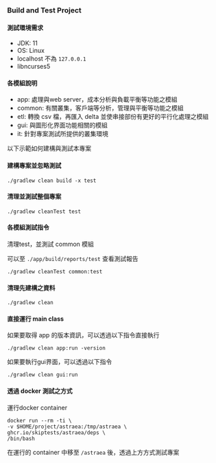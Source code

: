 ### Build and Test Project

#### 測試環境需求 ####

- JDK: 11
- OS: Linux
- localhost 不為 `127.0.0.1`
- libncurses5

#### 各模組說明 ####

- app: 處理與web server，成本分析與負載平衡等功能之模組
- common: 有關叢集，客戶端等分析，管理與平衡等功能之模組
- etl: 轉換 csv 檔，再匯入 delta 並使串接部份有更好的平行化處理之模組
- gui: 與圖形化界面功能相關的模組
- it: 針對專案測試所提供的叢集環境

以下示範如何建構與測試本專案

#### 建構專案並忽略測試 ####
    ./gradlew clean build -x test

#### 清理並測試整個專案 ####
    ./gradlew cleanTest test

#### 各模組測試指令 ####

清理test，並測試 common 模組

可以至 `./app/build/reports/test` 查看測試報告

    ./gradlew cleanTest common:test

#### 清理先建構之資料
    ./gradlew clean 

#### 直接運行 main class ####

如果要取得 app 的版本資訊，可以透過以下指令直接執行

    ./gradlew clean app:run -version

如果要執行gui界面，可以透過以下指令

    ./gradlew clean gui:run

#### 透過 docker 測試之方式 ####

運行docker container

    docker run --rm -ti \
    -v $HOME/project/astraea:/tmp/astraea \
    ghcr.io/skiptests/astraea/deps \
    /bin/bash

在運行的 container 中移至 `/astraea` 後，透過上方方式測試專案